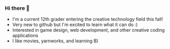 ### Hi there 👋

- I'm a current 12th grader entering the creative technology field this fall!
- Very new to github but I'm excited to learn what it can do :)
- Interested in game design, web development, and other creative coding applications
- I like movies, yarnworks, and learning B)
